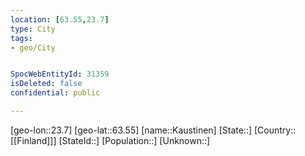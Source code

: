 ```yaml
---
location: [63.55,23.7]
type: City
tags:
- geo/City


SpocWebEntityId: 31359
isDeleted: false
confidential: public

---
```

[geo-lon::23.7]
[geo-lat::63.55]
[name::Kaustinen]
[State::]
[Country::[[Finland]]]
[StateId::]
[Population::]
[Unknown::]

